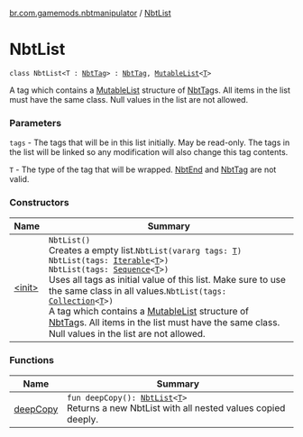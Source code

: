 [br.com.gamemods.nbtmanipulator](../index.md) / [NbtList](./index.md)

# NbtList

`class NbtList<T : `[`NbtTag`](../-nbt-tag/index.md)`> : `[`NbtTag`](../-nbt-tag/index.md)`, `[`MutableList`](https://kotlinlang.org/api/latest/jvm/stdlib/kotlin.collections/-mutable-list/index.html)`<`[`T`](index.md#T)`>`

A tag which contains a [MutableList](https://kotlinlang.org/api/latest/jvm/stdlib/kotlin.collections/-mutable-list/index.html) structure of [NbtTag](../-nbt-tag/index.md)s. All items in the list must have the same class.
Null values in the list are not allowed.

### Parameters

`tags` - The tags that will be in this list initially. May be read-only.
The tags in the list will be linked so any modification will also change this tag contents.

`T` - The type of the tag that will be wrapped. [NbtEnd](../-nbt-end/index.md) and [NbtTag](../-nbt-tag/index.md) are not valid.

### Constructors

| Name | Summary |
|---|---|
| [&lt;init&gt;](-init-.md) | `NbtList()`<br>Creates a empty list.`NbtList(vararg tags: `[`T`](index.md#T)`)`<br>`NbtList(tags: `[`Iterable`](https://kotlinlang.org/api/latest/jvm/stdlib/kotlin.collections/-iterable/index.html)`<`[`T`](index.md#T)`>)`<br>`NbtList(tags: `[`Sequence`](https://kotlinlang.org/api/latest/jvm/stdlib/kotlin.sequences/-sequence/index.html)`<`[`T`](index.md#T)`>)`<br>Uses all tags as initial value of this list. Make sure to use the same class in all values.`NbtList(tags: `[`Collection`](https://kotlinlang.org/api/latest/jvm/stdlib/kotlin.collections/-collection/index.html)`<`[`T`](index.md#T)`>)`<br>A tag which contains a [MutableList](https://kotlinlang.org/api/latest/jvm/stdlib/kotlin.collections/-mutable-list/index.html) structure of [NbtTag](../-nbt-tag/index.md)s. All items in the list must have the same class. Null values in the list are not allowed. |

### Functions

| Name | Summary |
|---|---|
| [deepCopy](deep-copy.md) | `fun deepCopy(): `[`NbtList`](./index.md)`<`[`T`](index.md#T)`>`<br>Returns a new NbtList with all nested values copied deeply. |
